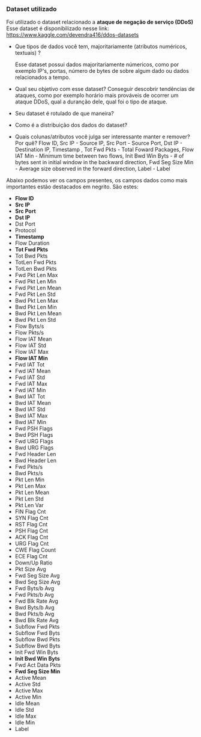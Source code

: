 ### Dataset utilizado

Foi utilizado o dataset relacionado a **ataque de negação de serviço (DDoS)**
Esse dataset é disponibilizado nesse link: https://www.kaggle.com/devendra416/ddos-datasets



- Que tipos de dados você tem, majoritariamente (atributos numéricos, textuais) ?

  Esse dataset possui dados majoritariamente númericos, como por exemplo IP's, portas, número de bytes de sobre algum dado ou dados relacionados a tempo.

- Qual seu objetivo com esse dataset?
  Conseguir descobrir tendências de ataques, como por exemplo horário mais prováveis de ocorrer um ataque DDoS, qual a duranção dele, qual foi o tipo de ataque.

  

- Seu dataset é rotulado de que maneira?
  

  

- Como é a distribuição dos dados do dataset?
  



- Quais colunas/atributos você julga ser interessante manter e remover? Por quê?
  Flow ID,
  Src IP - Source IP,
  Src Port - Source Port,
  Dst IP - Destination IP,
  Timestamp ,
  Tot Fwd Pkts - Total Foward Packages,
  Flow IAT Min - Minimum time between two flows,
  Init Bwd Win Byts - # of bytes sent in initial window in the backward direction,
  Fwd Seg Size Min - Average size observed in the forward direction,
  Label - Label



Abaixo podemos ver os campos presentes, os campos dados como mais importantes estão destacados em negrito. São estes:

- **Flow ID**
- **Src IP**
- **Src Port**
- **Dst IP**
- Dst Port
- Protocol
- **Timestamp**
- Flow Duration
- **Tot Fwd Pkts**
- Tot Bwd Pkts
- TotLen Fwd Pkts
- TotLen Bwd Pkts
- Fwd Pkt Len Max
- Fwd Pkt Len Min
- Fwd Pkt Len Mean
- Fwd Pkt Len Std
- Bwd Pkt Len Max
- Bwd Pkt Len Min
- Bwd Pkt Len Mean
- Bwd Pkt Len Std
- Flow Byts/s
- Flow Pkts/s
- Flow IAT Mean
- Flow IAT Std
- Flow IAT Max
- **Flow IAT Min**
- Fwd IAT Tot
- Fwd IAT Mean
- Fwd IAT Std
- Fwd IAT Max
- Fwd IAT Min
- Bwd IAT Tot
- Bwd IAT Mean
- Bwd IAT Std
- Bwd IAT Max
- Bwd IAT Min
- Fwd PSH Flags
- Bwd PSH Flags
- Fwd URG Flags
- Bwd URG Flags
- Fwd Header Len
- Bwd Header Len
- Fwd Pkts/s
- Bwd Pkts/s
- Pkt Len Min
- Pkt Len Max
- Pkt Len Mean
- Pkt Len Std
- Pkt Len Var
- FIN Flag Cnt
- SYN Flag Cnt
- RST Flag Cnt
- PSH Flag Cnt
- ACK Flag Cnt
- URG Flag Cnt
- CWE Flag Count
- ECE Flag Cnt
- Down/Up Ratio
- Pkt Size Avg
- Fwd Seg Size Avg
- Bwd Seg Size Avg
- Fwd Byts/b Avg
- Fwd Pkts/b Avg
- Fwd Blk Rate Avg
- Bwd Byts/b Avg
- Bwd Pkts/b Avg
- Bwd Blk Rate Avg
- Subflow Fwd Pkts
- Subflow Fwd Byts
- Subflow Bwd Pkts
- Subflow Bwd Byts
- Init Fwd Win Byts
- **Init Bwd Win Byts**
- Fwd Act Data Pkts
- **Fwd Seg Size Min**
- Active Mean
- Active Std
- Active Max
- Active Min
- Idle Mean
- Idle Std
- Idle Max
- Idle Min
- Label